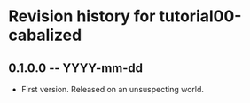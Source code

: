 # Revision history for tutorial00-cabalized

## 0.1.0.0 -- YYYY-mm-dd

* First version. Released on an unsuspecting world.
